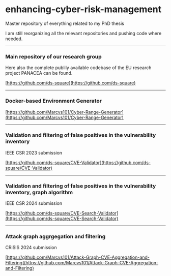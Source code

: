 # enhancing-cyber-risk-management
Master repository of everything related to my PhD thesis

I am still reorganizing all the relevant repositories and pushing code where needed.


***

### Main repository of our research group

Here also the complete publily available codebase of the EU research project PANACEA can be found.

[https://github.com/ds-square](https://github.com/ds-square)


***

### Docker-based Environment Generator

[https://github.com/Marcvs101/Cyber-Range-Generator](https://github.com/Marcvs101/Cyber-Range-Generator)


***

### Validation and filtering of false positives in the vulnerability inventory

IEEE CSR 2023 submission

[https://github.com/ds-square/CVE-Validator](https://github.com/ds-square/CVE-Validator)


***

### Validation and filtering of false positives in the vulnerability inventory, graph algorithm

IEEE CSR 2024 submission

[https://github.com/ds-square/CVE-Search-Validator](https://github.com/ds-square/CVE-Search-Validator)


***

### Attack graph aggrgegation and filtering

CRiSIS 2024 submission

[https://github.com/Marcvs101/Attack-Graph-CVE-Aggregation-and-Filtering](https://github.com/Marcvs101/Attack-Graph-CVE-Aggregation-and-Filtering)
